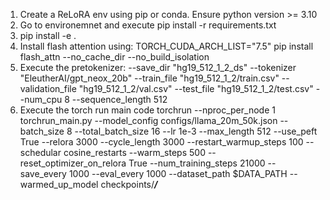 1. Create a ReLoRA env using pip or conda. Ensure python version >= 3.10
2. Go to environemnet and execute pip install -r requirements.txt
3. pip install -e .
4. Install flash attention using:
TORCH_CUDA_ARCH_LIST="7.5" pip install flash_attn --no_cache_dir --no_build_isolation
5. Execute the pretokenizer:
--save_dir "hg19_512_1_2_ds"
--tokenizer "EleutherAI/gpt_neox_20b"
--train_file "hg19_512_1_2/train.csv"
--validation_file "hg19_512_1_2/val.csv"
--test_file "hg19_512_1_2/test.csv"
--num_cpu 8
--sequence_length 512
6. Execute the torch run main code
   torchrun --nproc_per_node 1 torchrun_main.py
   --model_config configs/llama_20m_50k.json
   --batch_size 8
   --total_batch_size 16
   --lr 1e-3
   --max_length 512
   --use_peft True
   --relora 3000
   --cycle_length 3000
   --restart_warmup_steps 100
   --schedular cosine_restarts
   --warm_steps 500
   --reset_optimizer_on_relora True
   --num_training_steps 21000
   --save_every 1000
   --eval_every 1000
   --dataset_path $DATA_PATH
   --warmed_up_model checkpoints/___/___
   
 
